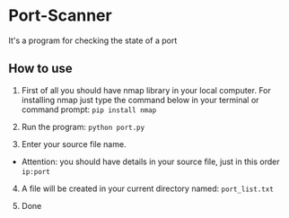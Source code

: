 # Port-Scanner
It's a program for checking the state of a port

## How to use
1. First of all you should have nmap library in your local computer. For installing nmap just type the command below in your terminal or command prompt:
`pip install nmap`

2. Run the program: `python port.py`

3. Enter your source file name.
* Attention: you should have details in your source file, just in this order `ip:port`

4. A file will be created in your current directory named: `port_list.txt`

5. Done
